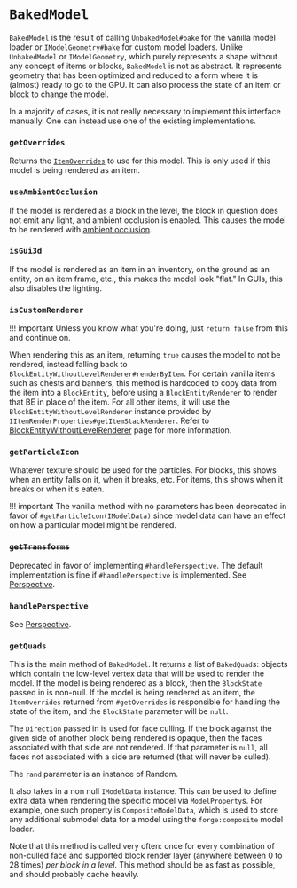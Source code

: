 `BakedModel`
=============

`BakedModel` is the result of calling `UnbakedModel#bake` for the vanilla model loader or `IModelGeometry#bake` for custom model loaders. Unlike `UnbakedModel` or `IModelGeometry`, which purely represents a shape without any concept of items or blocks, `BakedModel` is not as abstract. It represents geometry that has been optimized and reduced to a form where it is (almost) ready to go to the GPU. It can also process the state of an item or block to change the model.

In a majority of cases, it is not really necessary to implement this interface manually. One can instead use one of the existing implementations.

### `getOverrides`

Returns the [`ItemOverrides`][overrides] to use for this model. This is only used if this model is being rendered as an item.

### `useAmbientOcclusion`

If the model is rendered as a block in the level, the block in question does not emit any light, and ambient occlusion is enabled. This causes the model to be rendered with [ambient occlusion](ambocc).

### `isGui3d`

If the model is rendered as an item in an inventory, on the ground as an entity, on an item frame, etc., this makes the model look "flat." In GUIs, this also disables the lighting.

### `isCustomRenderer`

!!! important
    Unless you know what you're doing, just `return false` from this and continue on.

When rendering this as an item, returning `true` causes the model to not be rendered, instead falling back to `BlockEntityWithoutLevelRenderer#renderByItem`. For certain vanilla items such as chests and banners, this method is hardcoded to copy data from the item into a `BlockEntity`, before using a `BlockEntityRenderer` to render that BE in place of the item. For all other items, it will use the `BlockEntityWithoutLevelRenderer` instance provided by `IItemRenderProperties#getItemStackRenderer`. Refer to [BlockEntityWithoutLevelRenderer][bewlr] page for more information.

### `getParticleIcon`

Whatever texture should be used for the particles. For blocks, this shows when an entity falls on it, when it breaks, etc. For items, this shows when it breaks or when it's eaten.

!!! important
    The vanilla method with no parameters has been deprecated in favor of `#getParticleIcon(IModelData)` since model data can have an effect on how a particular model might be rendered.

### <s>`getTransforms`</s>

Deprecated in favor of implementing `#handlePerspective`. The default implementation is fine if `#handlePerspective` is implemented. See [Perspective][perspective].

### `handlePerspective`

See [Perspective][perspective].

### `getQuads`

This is the main method of `BakedModel`. It returns a list of `BakedQuad`s: objects which contain the low-level vertex data that will be used to render the model. If the model is being rendered as a block, then the `BlockState` passed in is non-null. If the model is being rendered as an item, the `ItemOverrides` returned from `#getOverrides` is responsible for handling the state of the item, and the `BlockState` parameter will be `null`.

The `Direction` passed in is used for face culling. If the block against the given side of another block being rendered is opaque, then the faces associated with that side are not rendered. If that parameter is `null`, all faces not associated with a side are returned (that will never be culled).

The `rand` parameter is an instance of Random.

It also takes in a non null `IModelData` instance. This can be used to define extra data when rendering the specific model via `ModelProperty`s. For example, one such property is `CompositeModelData`, which is used to store any additional submodel data for a model using the `forge:composite` model loader.

Note that this method is called very often: once for every combination of non-culled face and supported block render layer (anywhere between 0 to 28 times) *per block in a level*. This method should be as fast as possible, and should probably cache heavily.

[overrides]: itemoverrides.md
[ambocc]: https://en.wikipedia.org/wiki/Ambient_occlusion
[bewlr]: ../../rendering/bewlr.md
[perspective]: perspective.md
